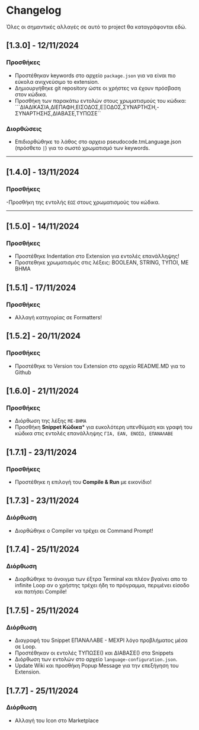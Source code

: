 # Changelog

Όλες οι σημαντικές αλλαγές σε αυτό το project θα καταγράφονται εδώ.

## [1.3.0] - 12/11/2024
### Προσθήκες
- Προστέθηκαν keywords στο αρχείο `package.json` για να είναι πιο εύκολα ανιχνεύσιμο το extension.
- Δημιουργήθηκε git repository ώστε οι χρήστες να έχουν πρόσβαση στον κώδικα.
- Προσθήκη των παρακάτω εντολών στους χρωματισμούς του κώδικα: ```ΔΙΑΔΙΚΑΣΙΑ,ΔΙΕΠΑΦΗ,ΕΙΣΟΔΟΣ,ΕΞΟΔΟΣ,ΣΥΝΑΡΤΗΣΗ,-ΣΥΝΑΡΤΗΣΗΣ,ΔΙΑΒΑΣΕ,ΤΥΠΩΣΕ``

### Διορθώσεις
- Επιδιορθώθηκε το λάθος στο αρχειο pseudocode.tmLanguage.json (πρόσθετο `|`) για το σωστό χρωματισμό των keywords.

---

## [1.4.0] - 13/11/2024
### Προσθήκες
-Προσθήκη της εντολής ```ΕΩΣ``` στους χρωματισμούς του κώδικα.

---

## [1.5.0] - 14/11/2024
### Προσθήκες
- Προστέθηκε Indentation στο Extension για εντολές επανάλληψης!
- Προστεθηκε χρωματισμός στις λέξεις: BOOLEAN, STRING, ΤΥΠΟΙ, ΜΕ ΒΗΜΑ

## [1.5.1] - 17/11/2024
### Προσθήκες
- Αλλαγή κατηγορίας σε Formatters!

## [1.5.2] - 20/11/2024
### Προσθήκες
- Προστέθηκε το Version του Extension στο αρχείο README.MD για το Github

## [1.6.0] - 21/11/2024
### Προσθήκες
- Διόρθωση της λέξης ```ΜΕ-ΒΗΜΑ```
- Προσθήκη **Snippet Κώδικα*** για ευκολότερη υπενθύμιση και γραφή του κώδικα στις εντολές επανάλληψης
```ΓΙΑ, ΕΑΝ, ΕΝΟΣΩ, ΕΠΑΝΑΛΑΒΕ``` 

## [1.7.1] - 23/11/2024
### Προσθήκες
- Προστέθηκε η επιλογή του **Compile & Run** με εικονίδιο!

## [1.7.3] - 23/11/2024
### Διόρθωση
- Διορθώθηκε ο Compiler να τρέχει σε Command Prompt!

## [1.7.4] - 25/11/2024
### Διόρθωση
- Διορθώθηκε το άνοιγμα των έξτρα Terminal και πλέον βγαίνει απο το infinite Loop αν ο χρήστης τρέχει ήδη το πρόγραμμα, περιμένει είσοδο και πατήσει Compile!

## [1.7.5] - 25/11/2024
### Διόρθωση
- Διαγραφή του Snippet ΕΠΑΝΑΛΑΒΕ - ΜΕΧΡΙ λόγο προβλήματος μέσα σε Loop.
- Προστέθηκαν οι εντολές ΤΥΠΩΣΕ() και ΔΙΑΒΑΣΕ() στα Snippets
- Διόρθωση των εντολών στο αρχείο `language-configuration.json`.
- Update Wiki και προσθήκη Popup Message για την επεξήγηση του Extension.

## [1.7.7] - 25/11/2024
### Διόρθωση
- Αλλαγή του Icon στο Marketplace